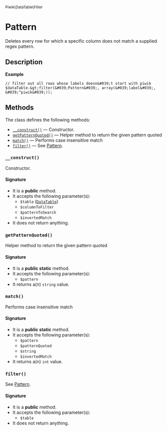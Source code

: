 <small>Piwik\DataTable\Filter</small>

Pattern
=======

Deletes every row for which a specific column does not match a supplied regex pattern.

Description
-----------

**Example**

    // filter out all rows whose labels doesn&#039;t start with piwik
    $dataTable-&gt;filter(&#039;Pattern&#039;, array(&#039;label&#039;, &#039;^piwik&#039;));


Methods
-------

The class defines the following methods:

- [`__construct()`](#__construct) &mdash; Constructor.
- [`getPatternQuoted()`](#getPatternQuoted) &mdash; Helper method to return the given pattern quoted
- [`match()`](#match) &mdash; Performs case insensitive match
- [`filter()`](#filter) &mdash; See [Pattern](#).

### `__construct()` <a name="__construct"></a>

Constructor.

#### Signature

- It is a **public** method.
- It accepts the following parameter(s):
    - `$table` ([`DataTable`](../../../Piwik/DataTable.md))
    - `$columnToFilter`
    - `$patternToSearch`
    - `$invertedMatch`
- It does not return anything.

### `getPatternQuoted()` <a name="getPatternQuoted"></a>

Helper method to return the given pattern quoted

#### Signature

- It is a **public static** method.
- It accepts the following parameter(s):
    - `$pattern`
- It returns a(n) `string` value.

### `match()` <a name="match"></a>

Performs case insensitive match

#### Signature

- It is a **public static** method.
- It accepts the following parameter(s):
    - `$pattern`
    - `$patternQuoted`
    - `$string`
    - `$invertedMatch`
- It returns a(n) `int` value.

### `filter()` <a name="filter"></a>

See [Pattern](#).

#### Signature

- It is a **public** method.
- It accepts the following parameter(s):
    - `$table`
- It does not return anything.

